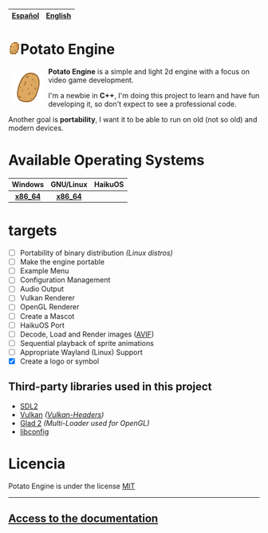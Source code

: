 | [Español]() | [English]() |
| :--: | :--: |

# <img draggable=false src = "assets/icon/patata.webp" width=24 style="image-rendering: pixelated;">Potato Engine

<img draggable=false src = "assets/icon/patata_icon.svg" width=60 align=left style="margin:10px 10px;">

<p><b>Potato Engine</b> is a simple and light 2d engine with a focus on video game development.</p>

<p>I'm a newbie in <b>C++</b>, I'm doing this project to learn and have fun developing it, so don't expect to see a professional code.</p>

<p>Another goal is <b>portability</b>, I want it to be able to run on old (not so old) and modern devices.</p>

# Available Operating Systems

| Windows | GNU/Linux | HaikuOS |
| :-----: | :-----: | :-----: |
|<b>[x86_64]()</b> | <b>[x86_64]()</b> | |

# targets

- [ ] Portability of binary distribution *(Linux distros)*
- [ ] Make the engine portable
- [ ] Example Menu
- [ ] Configuration Management
- [ ] Audio Output
- [ ] Vulkan Renderer
- [ ] OpenGL Renderer
- [ ] Create a Mascot
- [ ] HaikuOS Port
- [ ] Decode, Load and Render images ([AVIF](https://aomediacodec.github.io/av1-avif/))
- [ ] Sequential playback of sprite animations
- [ ] Appropriate Wayland (Linux) Support
- [X] Create a logo or symbol

## Third-party libraries used in this project
<ul>
	<li><a href = "http://www.libsdl.org/">SDL2</a></li>
	<li><a href = "https://www.vulkan.org/">Vulkan</a> <i>(<a href = "https://github.com/KhronosGroup/Vulkan-Headers">Vulkan-Headers</a>)</i></li>
	<li><a href = "https://github.com/Dav1dde/glad.git">Glad 2</a> <i>(Multi-Loader used for OpenGL)</i></li>
	<li><a href = "https://github.com/hyperrealm/libconfig">libconfig</a></li>
</ul>

# Licencia
Potato Engine is under the license [MIT](../LICENSE)

<hr>

## [Access to the documentation](doc/README.md)
